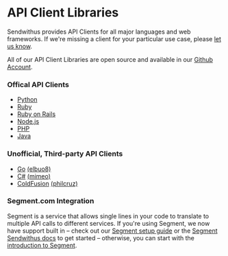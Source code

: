 # API Client Libraries

Sendwithus provides API Clients for all major languages and web frameworks. If we're missing a client for your particular use case, please [let us know](mailto:us@sendwithus.com).

All of our API Client Libraries are open source and available in our [Github Account](https://github.com/sendwithus).

### Offical API Clients
- [Python](https://github.com/sendwithus/sendwithus_python)
- [Ruby](https://github.com/sendwithus/sendwithus_ruby)
- [Ruby on Rails](https://github.com/sendwithus/sendwithus_ruby_action_mailer)
- [Node.js](https://github.com/sendwithus/sendwithus_nodejs)
- [PHP](https://github.com/sendwithus/sendwithus_php)
- [Java](https://github.com/sendwithus/sendwithus_java)

### Unofficial, Third-party API Clients
- [Go](https://github.com/elbuo8/sendwithus_go) [(elbuo8)](http://www.yamilasusta.com/)
- [C#](https://github.com/Mimeo/SendWithUs.Client) [(mimeo)](https://github.com/Mimeo)
- [ColdFusion](https://github.com/philcruz/SendWithUsCfc) [(philcruz)](https://github.com/philcruz)

### Segment.com Integration
Segment is a service that allows single lines in your code to translate to multiple API calls to different services. If you're using Segment, we now have support built in – check out our [Segment setup guide](https://help.sendwithus.com/solution/articles/1000173550-segment-com-triggers) or the [Segment Sendwithus docs](https://segment.com/docs/integrations/sendwithus/) to get started – otherwise, you can start with the [introduction to Segment](https://segment.com/docs/).
